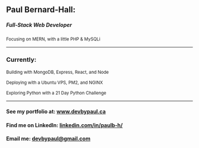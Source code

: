 <h2>Paul Bernard-Hall:</h2>
<h5>Full-Stack Web Developer</h5>
<p><sup>Focusing on MERN, with a little PHP & MySQLi</sup></p>
<hr />
<h3>Currently:</h3>
<sup>Building with MongoDB, Express, React, and Node</sup>
<p><sup>Deploying with a Ubuntu VPS, PM2, and NGINX</sup></p>
<p><sup>Exploring Python with a 21 Day Python Challenge</sup></p>
<hr />
<h4>See my portfolio at: <a href="https://www.devbypaul.ca">www.devbypaul.ca</a></h3>
<h4>Find me on LinkedIn: <a href="https://www.linkedin.com/in/paulb-h/">linkedin.com/in/paulb-h/</a></h3>
<h4>Email me: <a href="mailto:devbypaul@gmail.com">devbypaul@gmail.com</a></h3>
